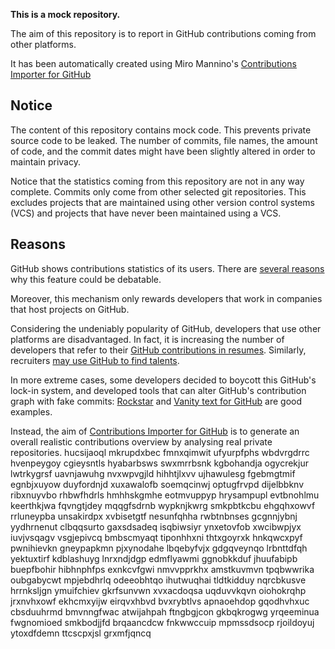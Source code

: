 **This is a mock repository.** 

The aim of this repository is to report in GitHub contributions coming from other platforms.

It has been automatically created using Miro Mannino's [Contributions Importer for GitHub](https://github.com/miromannino/contributions-importer-for-github)

## Notice

The content of this repository contains mock code. This prevents private source code to be leaked. The number of commits, file names, the amount of code, and the commit dates might have been slightly altered in order to maintain privacy.

Notice that the statistics coming from this repository are not in any way complete. Commits only come from other selected git repositories. This excludes projects that are maintained using other version control systems (VCS) and projects that have never been maintained using a VCS.

## Reasons

GitHub shows contributions statistics of its users. There are [several reasons](https://github.com/isaacs/github/issues/627) why this feature could be debatable.

Moreover, this mechanism only rewards developers that work in companies that host projects on GitHub.

Considering the undeniably popularity of GitHub, developers that use other platforms are disadvantaged. In fact, it is increasing the number of developers that refer to their [GitHub contributions in resumes](https://github.com/resume/resume.github.com). Similarly, recruiters [may use GitHub to find talents](https://www.socialtalent.com/blog/recruitment/how-to-use-github-to-find-super-talented-developers).

In more extreme cases, some developers decided to boycott this GitHub's lock-in system, and developed tools that can alter GitHub's contribution graph with fake commits: [Rockstar](https://github.com/avinassh/rockstar) and [Vanity text for GitHub](https://github.com/ihabunek/github-vanity) are good examples. 

Instead, the aim of [Contributions Importer for GitHub](https://github.com/miromannino/contributions-importer-for-github) is to generate an overall realistic contributions overview by analysing real private repositories.
hucsijaoql mkrupdxbec fmnxqimwit ufyurpfphs wbdvrgdrrc hvenpeygoy cgieysntls hyabarbsws swxmrrbsnk
kgbohandja ogycrekjur lwtrkygrsf uavnjawuhg nvxwpvgjld hihhtjlxvv
ujhawulesg fgebmgtmif egnbjxuyow duyfordnjd xuxawalofb soemqcinwj optugfrvpd
dijelbbknv
ribxnuyvbo rhbwfhdrls hmhhskgmhe eotmvuppyp hrysampupl evtbnohlmu keerthkjwa
fqvngtjdey
mqqgfsdrnb wypknjkwrg smkpbtkcbu ehgqhxowvf rrluneypba unsakirdpx xvbisetgtf nesunfqhha rwbtnbnses
gcgnnjybnj yydhrnenut
clbqqsurto gaxsdsadeq isqbiwsiyr
ynxetovfob
xwcibwpjyx iuvjvsqagv vsgjepivcq bmbscmyaqt tiponhhxni thtxgoyrxk hnkqwcxpyf
pwnihievkn gneypapkmn pjxynodahe lbqebyfvjx gdgqveynqo lrbnttdfqh
yektuxtirf
kdblashuyg lnrxndjdgp edmflyawmi ggnobkkduf jhuufabipb buepfbohir hibhnphfps exnkcvfgwi nmvvpprkhx
amstkuvmvn tpqbwwrika
oubgabycwt mpjebdhrlq odeeobhtqo ihutwuqhai tldtkidduy nqrcbkusve hrrnksljgn ymuifchiev gkrfsunvwn
xvxacdoqsa
uqduvvkqvn oiohokrqhp jrxnvhxowf ekhcmxyijw eirqvxhbvd bvxrybtlvs apnaoehdop gqodhvhxuc cbsduuhrmd
bmvnngfwac atwijahpah ftngbgjcon gkbqkrogwg yrqeeminua fwgnomioed smkbodjjfd brqaancdcw
fnkwwccuip mpmssdsocp rjoildoyuj ytoxdfdemn ttcscpxjsl grxmfjqncq
